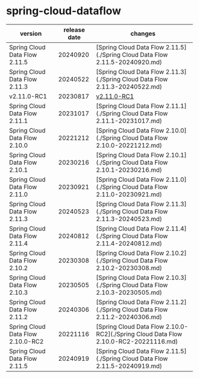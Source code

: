 # spring-cloud-dataflow	


|version|release date|changes|
|---|---|---|
|Spring Cloud Data Flow 2.11.5|20240920|[Spring Cloud Data Flow 2.11.5](./Spring Cloud Data Flow 2.11.5-20240920.md)|
|Spring Cloud Data Flow 2.11.3|20240522|[Spring Cloud Data Flow 2.11.3](./Spring Cloud Data Flow 2.11.3-20240522.md)|
|v2.11.0-RC1|20230817|[v2.11.0-RC1](./v2.11.0-RC1-20230817.md)|
|Spring Cloud Data Flow 2.11.1|20231017|[Spring Cloud Data Flow 2.11.1](./Spring Cloud Data Flow 2.11.1-20231017.md)|
|Spring Cloud Data Flow 2.10.0|20221212|[Spring Cloud Data Flow 2.10.0](./Spring Cloud Data Flow 2.10.0-20221212.md)|
|Spring Cloud Data Flow 2.10.1|20230216|[Spring Cloud Data Flow 2.10.1](./Spring Cloud Data Flow 2.10.1-20230216.md)|
|Spring Cloud Data Flow 2.11.0|20230921|[Spring Cloud Data Flow 2.11.0](./Spring Cloud Data Flow 2.11.0-20230921.md)|
|Spring Cloud Data Flow 2.11.3|20240523|[Spring Cloud Data Flow 2.11.3](./Spring Cloud Data Flow 2.11.3-20240523.md)|
|Spring Cloud Data Flow 2.11.4|20240812|[Spring Cloud Data Flow 2.11.4](./Spring Cloud Data Flow 2.11.4-20240812.md)|
|Spring Cloud Data Flow 2.10.2|20230308|[Spring Cloud Data Flow 2.10.2](./Spring Cloud Data Flow 2.10.2-20230308.md)|
|Spring Cloud Data Flow 2.10.3|20230505|[Spring Cloud Data Flow 2.10.3](./Spring Cloud Data Flow 2.10.3-20230505.md)|
|Spring Cloud Data Flow 2.11.2|20240306|[Spring Cloud Data Flow 2.11.2](./Spring Cloud Data Flow 2.11.2-20240306.md)|
|Spring Cloud Data Flow 2.10.0-RC2|20221116|[Spring Cloud Data Flow 2.10.0-RC2](./Spring Cloud Data Flow 2.10.0-RC2-20221116.md)|
|Spring Cloud Data Flow 2.11.5|20240919|[Spring Cloud Data Flow 2.11.5](./Spring Cloud Data Flow 2.11.5-20240919.md)|

